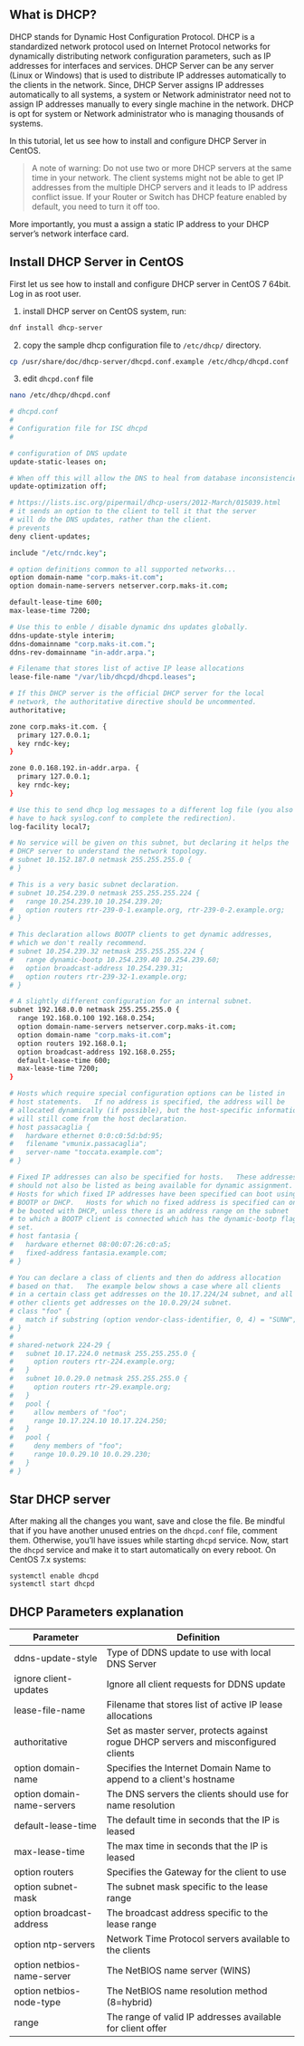 ## What is DHCP?

DHCP stands for Dynamic Host Configuration Protocol. DHCP is a standardized network
protocol used on Internet Protocol networks for dynamically distributing network
configuration parameters, such as IP addresses for interfaces and services. DHCP Server
can be any server (Linux or Windows) that is used to distribute IP addresses automatically
to the clients in the network. Since, DHCP Server assigns IP addresses automatically to all
systems, a system or Network administrator need not to assign IP addresses manually to
every single machine in the network. DHCP is opt for system or Network administrator who
is managing thousands of systems.

In this tutorial, let us see how to install and configure DHCP Server in CentOS.

> A note of warning: Do not use two or more DHCP servers at the same time in your
> network. The client systems might not be able to get IP addresses from the multiple DHCP
> servers and it leads to IP address conflict issue. If your Router or Switch has DHCP feature
> enabled by default, you need to turn it off too.

More importantly, you must a assign a static IP address to your DHCP server’s network
interface card.

## Install DHCP Server in CentOS

First let us see how to install and configure DHCP server in CentOS 7 64bit.
Log in as root user.

1. install DHCP server on CentOS system, run:

```bash
dnf install dhcp-server
```

2. copy the sample dhcp configuration file to `/etc/dhcp/` directory.

```bash
cp /usr/share/doc/dhcp-server/dhcpd.conf.example /etc/dhcp/dhcpd.conf
```

3. edit `dhcpd.conf` file

```bash
nano /etc/dhcp/dhcpd.conf
```

```bash
# dhcpd.conf
#
# Configuration file for ISC dhcpd
#

# configuration of DNS update
update-static-leases on;

# When off this will allow the DNS to heal from database inconsistencies more easily, but the cost is that the DHCP server must do many more DNS updates.
update-optimization off;

# https://lists.isc.org/pipermail/dhcp-users/2012-March/015039.html
# it sends an option to the client to tell it that the server
# will do the DNS updates, rather than the client.
# prevents
deny client-updates;

include "/etc/rndc.key";

# option definitions common to all supported networks...
option domain-name "corp.maks-it.com";
option domain-name-servers netserver.corp.maks-it.com;

default-lease-time 600;
max-lease-time 7200;

# Use this to enble / disable dynamic dns updates globally.
ddns-update-style interim;
ddns-domainname "corp.maks-it.com.";
ddns-rev-domainname "in-addr.arpa.";

# Filename that stores list of active IP lease allocations
lease-file-name "/var/lib/dhcpd/dhcpd.leases";

# If this DHCP server is the official DHCP server for the local
# network, the authoritative directive should be uncommented.
authoritative;

zone corp.maks-it.com. {
  primary 127.0.0.1;
  key rndc-key;
}

zone 0.0.168.192.in-addr.arpa. {
  primary 127.0.0.1;
  key rndc-key;
}

# Use this to send dhcp log messages to a different log file (you also
# have to hack syslog.conf to complete the redirection).
log-facility local7;

# No service will be given on this subnet, but declaring it helps the 
# DHCP server to understand the network topology.
# subnet 10.152.187.0 netmask 255.255.255.0 {
# }

# This is a very basic subnet declaration.
# subnet 10.254.239.0 netmask 255.255.255.224 {
#   range 10.254.239.10 10.254.239.20;
#   option routers rtr-239-0-1.example.org, rtr-239-0-2.example.org;
# }

# This declaration allows BOOTP clients to get dynamic addresses,
# which we don't really recommend.
# subnet 10.254.239.32 netmask 255.255.255.224 {
#   range dynamic-bootp 10.254.239.40 10.254.239.60;
#   option broadcast-address 10.254.239.31;
#   option routers rtr-239-32-1.example.org;
# }

# A slightly different configuration for an internal subnet.
subnet 192.168.0.0 netmask 255.255.255.0 {
  range 192.168.0.100 192.168.0.254;
  option domain-name-servers netserver.corp.maks-it.com;
  option domain-name "corp.maks-it.com";
  option routers 192.168.0.1;
  option broadcast-address 192.168.0.255;
  default-lease-time 600;
  max-lease-time 7200;
}

# Hosts which require special configuration options can be listed in
# host statements.   If no address is specified, the address will be
# allocated dynamically (if possible), but the host-specific information
# will still come from the host declaration.
# host passacaglia {
#   hardware ethernet 0:0:c0:5d:bd:95;
#   filename "vmunix.passacaglia";
#   server-name "toccata.example.com";
# }

# Fixed IP addresses can also be specified for hosts.   These addresses
# should not also be listed as being available for dynamic assignment.
# Hosts for which fixed IP addresses have been specified can boot using
# BOOTP or DHCP.   Hosts for which no fixed address is specified can only
# be booted with DHCP, unless there is an address range on the subnet
# to which a BOOTP client is connected which has the dynamic-bootp flag
# set.
# host fantasia {
#   hardware ethernet 08:00:07:26:c0:a5;
#   fixed-address fantasia.example.com;
# }

# You can declare a class of clients and then do address allocation
# based on that.   The example below shows a case where all clients
# in a certain class get addresses on the 10.17.224/24 subnet, and all
# other clients get addresses on the 10.0.29/24 subnet.
# class "foo" {
#   match if substring (option vendor-class-identifier, 0, 4) = "SUNW";
# }
# 
# shared-network 224-29 {
#   subnet 10.17.224.0 netmask 255.255.255.0 {
#     option routers rtr-224.example.org;
#   }
#   subnet 10.0.29.0 netmask 255.255.255.0 {
#     option routers rtr-29.example.org;
#   }
#   pool {
#     allow members of "foo";
#     range 10.17.224.10 10.17.224.250;
#   }
#   pool {
#     deny members of "foo";
#     range 10.0.29.10 10.0.29.230;
#   }
# }
```

## Star DHCP server

After making all the changes you want, save and close the file. Be mindful that if you have
another unused entries on the `dhcpd.conf` file, comment them. Otherwise, you’ll have
issues while starting `dhcpd` service.
Now, start the `dhcpd` service and make it to start automatically on every reboot.
On CentOS 7.x systems:
```
systemctl enable dhcpd
systemctl start dhcpd
```

## DHCP Parameters explanation

Parameter|Definition
--- | ---
ddns-update-style|Type of DDNS update to use with local DNS Server
ignore client-updates|Ignore all client requests for DDNS update
lease-file-name|Filename that stores list of active IP lease allocations
authoritative|Set as master server, protects against rogue DHCP servers and misconfigured clients
option domain-name|Specifies the Internet Domain Name to append to a client's hostname
option domain-name-servers|The DNS servers the clients should use for name resolution
default-lease-time|The default time in seconds that the IP is leased
max-lease-time|The max time in seconds that the IP is leased
option routers|Specifies the Gateway for the client to use
option subnet-mask|The subnet mask specific to the lease range
option broadcast-address|The broadcast address specific to the lease range
option ntp-servers|Network Time Protocol servers available to the clients
option netbios-name-server|The NetBIOS name server (WINS)
option netbios-node-type|The NetBIOS name resolution method (8=hybrid)
range|The range of valid IP addresses available for client offer

